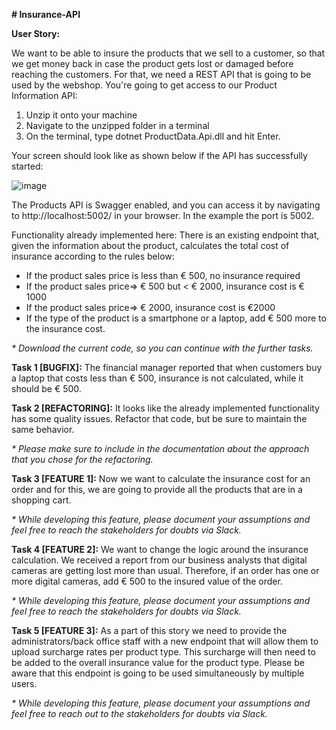 **# Insurance-API**

**User Story:**

We want to be able to insure the products that we sell to a customer, so that we get money back in case the product gets lost or damaged before reaching the customers. For that, we need a REST API that is going to be used by the webshop. You're going to get access to our Product Information API:

1.	Unzip it onto your machine
2.	Navigate to the unzipped folder in a terminal
3.	On the terminal, type dotnet ProductData.Api.dll and hit Enter.

Your screen should look like as shown below if the API has successfully started:

 ![image](https://user-images.githubusercontent.com/20437478/173346523-c86e0f33-158e-48a8-b7e7-368397bc791c.png)


The Products API is Swagger enabled, and you can access it by navigating to http://localhost:5002/ in your browser. In the example the port is 5002.

Functionality already implemented here:
There is an existing endpoint that, given the information about the product, calculates the total cost of insurance according to the rules below:
  - If the product sales price is less than € 500, no insurance required
  - If the product sales price=> € 500 but < € 2000, insurance cost is € 1000
  - If the product sales price=> € 2000, insurance cost is €2000
  - If the type of the product is a smartphone or a laptop, add € 500 more to the insurance cost.

_* Download the current code, so you can continue with the further tasks._

**Task 1 [BUGFIX]:**
The financial manager reported that when customers buy a laptop that costs less than € 500, insurance is not calculated, while it should be € 500.

**Task 2 [REFACTORING]:**
It looks like the already implemented functionality has some quality issues. Refactor that code, but be sure to maintain the same behavior. 

_* Please make sure to include in the documentation about the approach that you chose for the refactoring._

**Task 3 [FEATURE 1]:**
Now we want to calculate the insurance cost for an order and for this, we are going to provide all the products that are in a shopping cart.

_* While developing this feature, please document your assumptions and feel free to reach the stakeholders for doubts via Slack._

**Task 4 [FEATURE 2]:**
We want to change the logic around the insurance calculation. We received a report from our business analysts that digital cameras are getting lost more than usual. Therefore, if an order has one or more digital cameras, add € 500 to the insured value of the order.

_* While developing this feature, please document your assumptions and feel free to reach the stakeholders for doubts via Slack._

**Task 5 [FEATURE 3]:**
As a part of this story we need to provide the administrators/back office staff with a new endpoint that will allow them to upload surcharge rates per product type. This surcharge will then  need to be added to the overall insurance value for the product type.
Please be aware that this endpoint is going to be used simultaneously by multiple users.

_* While developing this feature, please document your assumptions and feel free to reach out to the stakeholders for doubts via Slack._
